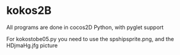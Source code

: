# kokos2B
All programs are done in cocos2D Python, with pyglet support

For kokostobe05.py you need to use the spshipsprite.png, and the HDjmaHg.jfg picture
